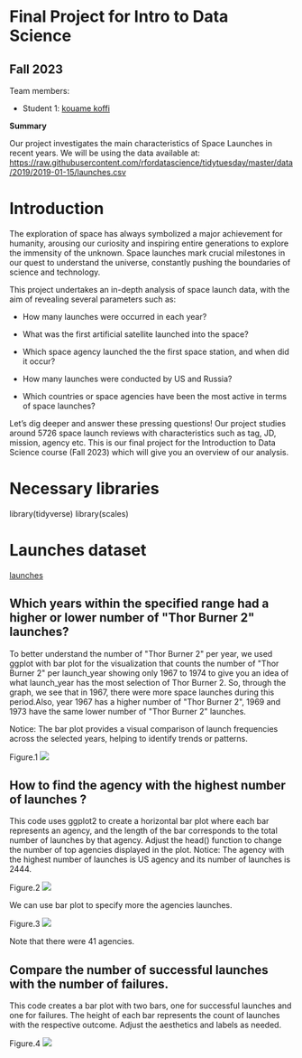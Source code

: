 # Final Project for Intro to Data Science

## Fall 2023

Team members: 


- Student 1: [kouame koffi](mailto:kkoffi4206@floridapoly.edu)




**Summary**

Our project investigates the main characteristics of Space Launches in recent years.
We will be using the data available at: 
<https://raw.githubusercontent.com/rfordatascience/tidytuesday/master/data/2019/2019-01-15/launches.csv> 


# Introduction 

The exploration of space has always symbolized a major achievement for humanity, arousing our curiosity and inspiring entire generations to explore the immensity of the unknown. Space launches mark crucial milestones in our quest to understand the universe, constantly pushing the boundaries of science and technology.

This project undertakes an in-depth analysis of space launch data, with the aim of revealing several parameters such as:

- How many launches were occurred in each year?

- What was the first artificial satellite launched into the space?

- Which space agency launched the the first space station, and when did it occur? 

- How many launches were conducted by US and Russia?

- Which countries or space agencies have been the most active in terms of space launches?

Let’s dig deeper and answer these pressing questions!
Our project studies around 5726 space launch reviews with characteristics such as tag, JD, mission, agency etc. This is our final project for the Introduction to Data Science course (Fall 2023) which will give you an overview of our analysis.

# Necessary libraries 

library(tidyverse)
library(scales)

# Launches dataset

[launches](file:///C:/Users/kouar/Downloads/1.photo.png)

## Which years within the specified range had a higher or lower number of "Thor Burner 2" launches?

To better understand the number of "Thor Burner 2" per year, we used ggplot with bar plot for the visualization that counts the number of "Thor Burner 2" per launch_year showing only  1967 to 1974 to give you an idea of what launch_year has the most selection of Thor Burner 2.
So, through the graph, we see that in 1967, there were more space launches during this period.Also, year 1967 has a higher number of "Thor Burner 2", 1969 and 1973 have the same lower number of "Thor Burner 2" launches.

Notice: The bar plot provides a visual comparison of launch frequencies across the selected years, helping to identify trends or patterns.


Figure.1 ![](file:///C:/Users/kouar/Downloads/2.photo.png)



## How to find the agency with the highest number of launches ? 

This code uses ggplot2 to create a horizontal bar plot where each bar represents an agency, and the length of the bar corresponds to the total number of launches by that agency. Adjust the head() function to change the number of top agencies displayed in the plot.
Notice: The agency with the highest number of launches is US agency and its number of launches is 2444.

Figure.2 ![](file:///C:/Users/kouar/Downloads/fig.2.png)

We can use bar plot to specify more the agencies launches.

Figure.3 ![](file:///C:/Users/kouar/Downloads/4.photo.png)

Note that there were 41 agencies.


## Compare the number of successful launches with the number of failures. 

This code creates a bar plot with two bars, one for successful launches and one for failures. The height of each bar represents the count of launches with the respective outcome. Adjust the aesthetics and labels as needed.

Figure.4 ![](file:///C:/Users/kouar/Downloads/Figure.4.png)































